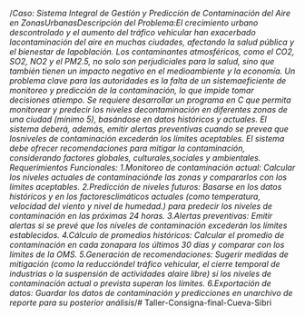 /*Caso: Sistema Integral de Gestión y Predicción de Contaminación del Aire en ZonasUrbanasDescripción del Problema:El crecimiento urbano descontrolado y el aumento del tráfico vehicular han exacerbado lacontaminación del aire en muchas ciudades, afectando la salud pública y el bienestar de lapoblación. Los contaminantes atmosféricos, como el CO2, SO2, NO2 y el PM2.5, no solo son perjudiciales para la salud, sino que también tienen un impacto negativo en el medioambiente y la economía. Un problema clave para las autoridades es la falta de un sistemaeficiente de monitoreo y predicción de la contaminación, lo que impide tomar decisiones atiempo.
Se requiere desarrollar un programa en C que permita monitorear y predecir los niveles decontaminación en diferentes zonas de una ciudad (mínimo 5), basándose en datos históricos y actuales. El sistema deberá, además, emitir alertas preventivas cuando se prevea que losniveles   de   contaminación   excederán   los   límites   aceptables.   El   sistema   debe   ofrecer recomendaciones para mitigar la contaminación, considerando factores globales, culturales,sociales y ambientales.
Requerimientos Funcionales:
    1.Monitoreo de contaminación actual: Calcular los niveles actuales de contaminaciónde las zonas y compararlos con los límites aceptables.
    2.Predicción de niveles futuros: Basarse en los datos históricos y en los factoresclimáticos actuales (como temperatura, velocidad del viento y nivel de humedad.) para predecir los niveles de contaminación en las próximas 24 horas.
    3.Alertas preventivas: Emitir alertas si se prevé que los niveles de contaminación excederán los límites establecidos.
    4.Cálculo de promedios históricos: Calcular el promedio de contaminación en cada zonapara los últimos 30 días y comparar con los límites de la OMS.
    5.Generación de recomendaciones: Sugerir medidas de mitigación (como la reduccióndel tráfico vehicular, el cierre temporal de industrias o la suspensión de actividades alaire libre) si los niveles de contaminación actual o prevista superan los límites.
    6.Exportación de datos: Guardar los datos de contaminación y predicciones en unarchivo de reporte para su posterior análisis*/# Taller-Consigna-final-Cueva-Sibri